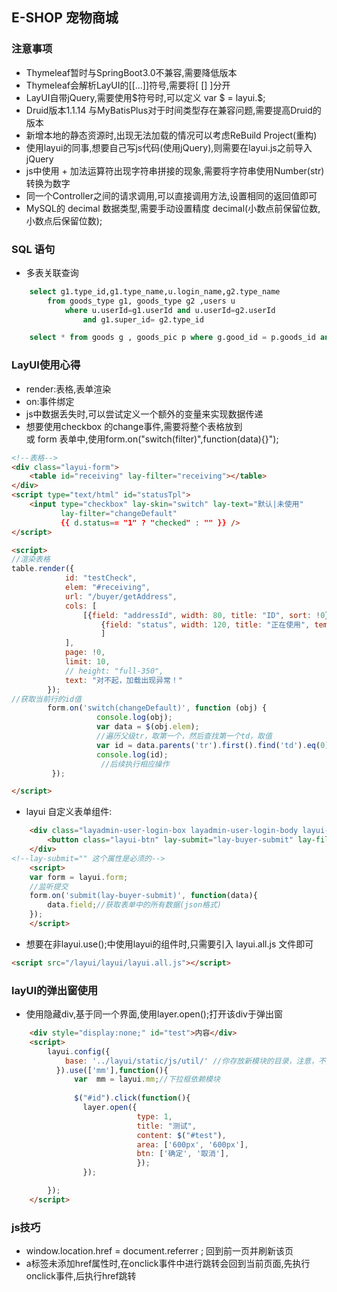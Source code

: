 ##  E-SHOP 宠物商城

### 注意事项  
- Thymeleaf暂时与SpringBoot3.0不兼容,需要降低版本
- Thymeleaf会解析LayUI的[[...]]符号,需要将[ [] ]分开
- LayUI自带jQuery,需要使用$符号时,可以定义 var $ = layui.$; 
- Druid版本1.1.14 与MyBatisPlus对于时间类型存在兼容问题,需要提高Druid的版本
- 新增本地的静态资源时,出现无法加载的情况可以考虑ReBuild Project(重构) 
- 使用layui的同事,想要自己写js代码(使用jQuery),则需要在layui.js之前导入jQuery 
- js中使用 + 加法运算符出现字符串拼接的现象,需要将字符串使用Number(str)转换为数字
- 同一个Controller之间的请求调用,可以直接调用方法,设置相同的返回值即可
- MySQL的 decimal 数据类型,需要手动设置精度 decimal(小数点前保留位数,小数点后保留位数);


### SQL 语句
- 多表关联查询
```sql
    select g1.type_id,g1.type_name,u.login_name,g2.type_name
        from goods_type g1, goods_type g2 ,users u
            where u.userId=g1.userId and u.userId=g2.userId
                and g1.super_id= g2.type_id

    select * from goods g , goods_pic p where g.good_id = p.goods_id and p.pic_type = 0

```



### LayUI使用心得
- render:表格,表单渲染
- on:事件绑定
- js中数据丢失时,可以尝试定义一个额外的变量来实现数据传递
- 想要使用checkbox 的change事件,需要将整个表格放到 <div class="layui-form"> 或 form 表单中,使用form.on("switch(filter)",function(data){}");
```html
<!--表格-->
<div class="layui-form">
    <table id="receiving" lay-filter="receiving"></table>
</div>
<script type="text/html" id="statusTpl">
    <input type="checkbox" lay-skin="switch" lay-text="默认|未使用"
           lay-filter="changeDefault"
           {{ d.status== "1" ? "checked" : "" }} />
</script>

<script>
//渲染表格
table.render({
            id: "testCheck",
            elem: "#receiving",
            url: "/buyer/getAddress",
            cols: [
                [{field: "addressId", width: 80, title: "ID", sort: !0},
                    {field: "status", width: 120, title: "正在使用", templet: "#statusTpl", filter: true},
                    ]
            ],
            page: !0,
            limit: 10,
            // height: "full-350",
            text: "对不起，加载出现异常！"
        });
//获取当前行的id值
        form.on('switch(changeDefault)', function (obj) {
                   console.log(obj);
                   var data = $(obj.elem);
                   //遍历父级tr，取第一个，然后查找第一个td，取值
                   var id = data.parents('tr').first().find('td').eq(0).text();
                   console.log(id);
                    //后续执行相应操作
         });

</script>
```
- layui 自定义表单组件:
```html
    <div class="layadmin-user-login-box layadmin-user-login-body layui-form">
        <button class="layui-btn" lay-submit="lay-buyer-submit" lay-filter="lay-buyer-submit" >注册</button>
    </div>
<!--lay-submit="" 这个属性是必须的-->
    <script>        
    var form = layui.form;
    //监听提交
    form.on('submit(lay-buyer-submit)', function(data){
        data.field;//获取表单中的所有数据(json格式)
    });
    </script>   

```
- 想要在非layui.use();中使用layui的组件时,只需要引入 layui.all.js 文件即可
```html
<script src="/layui/layui/layui.all.js"></script>
```

### layUI的弹出窗使用  

- 使用隐藏div,基于同一个界面,使用layer.open();打开该div于弹出窗
```html
    <div style="display:none;" id="test">内容</div>
    <script>
        layui.config({
            base: '../layui/static/js/util/' //你存放新模块的目录，注意，不是layui的模块目录
          }).use(['mm'],function(){
              var  mm = layui.mm;//下拉框依赖模块
               
              $("#id").click(function(){
                layer.open({
                            type: 1,
                            title: "测试",
                            content: $("#test"),
                            area: ['600px', '600px'],
                            btn: ['确定', '取消'],
                            });
                });

        });
    </script>

```


### js技巧
-  window.location.href = document.referrer ; 回到前一页并刷新该页
- a标签未添加href属性时,在onclick事件中进行跳转会回到当前页面,先执行onclick事件,后执行href跳转